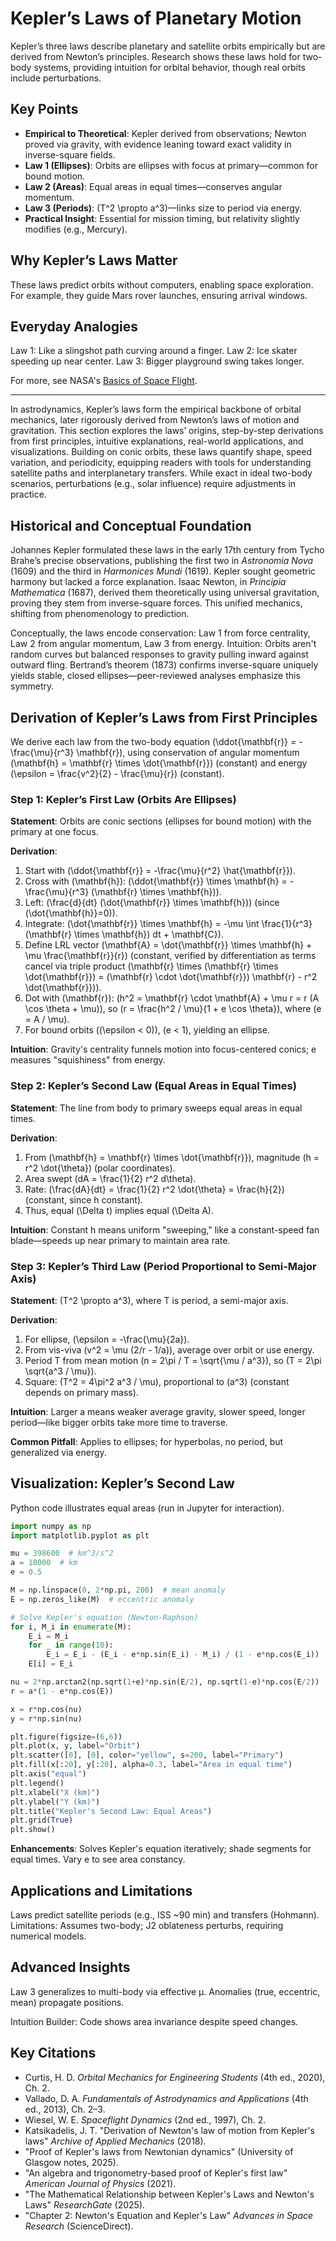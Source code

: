 # Kepler’s Laws of Planetary Motion

Kepler’s three laws describe planetary and satellite orbits empirically but are derived from Newton’s principles. Research shows these laws hold for two-body systems, providing intuition for orbital behavior, though real orbits include perturbations.

## Key Points
- **Empirical to Theoretical**: Kepler derived from observations; Newton proved via gravity, with evidence leaning toward exact validity in inverse-square fields.
- **Law 1 (Ellipses)**: Orbits are ellipses with focus at primary—common for bound motion.
- **Law 2 (Areas)**: Equal areas in equal times—conserves angular momentum.
- **Law 3 (Periods)**: \(T^2 \propto a^3\)—links size to period via energy.
- **Practical Insight**: Essential for mission timing, but relativity slightly modifies (e.g., Mercury).

## Why Kepler’s Laws Matter
These laws predict orbits without computers, enabling space exploration. For example, they guide Mars rover launches, ensuring arrival windows.

## Everyday Analogies
Law 1: Like a slingshot path curving around a finger. Law 2: Ice skater speeding up near center. Law 3: Bigger playground swing takes longer.

For more, see NASA's [Basics of Space Flight](https://solarsystem.nasa.gov/basics/chapter3-1/).

---

In astrodynamics, Kepler’s laws form the empirical backbone of orbital mechanics, later rigorously derived from Newton’s laws of motion and gravitation. This section explores the laws’ origins, step-by-step derivations from first principles, intuitive explanations, real-world applications, and visualizations. Building on conic orbits, these laws quantify shape, speed variation, and periodicity, equipping readers with tools for understanding satellite paths and interplanetary transfers. While exact in ideal two-body scenarios, perturbations (e.g., solar influence) require adjustments in practice.

## Historical and Conceptual Foundation
Johannes Kepler formulated these laws in the early 17th century from Tycho Brahe’s precise observations, publishing the first two in *Astronomia Nova* (1609) and the third in *Harmonices Mundi* (1619). Kepler sought geometric harmony but lacked a force explanation. Isaac Newton, in *Principia Mathematica* (1687), derived them theoretically using universal gravitation, proving they stem from inverse-square forces. This unified mechanics, shifting from phenomenology to prediction.

Conceptually, the laws encode conservation: Law 1 from force centrality, Law 2 from angular momentum, Law 3 from energy. Intuition: Orbits aren't random curves but balanced responses to gravity pulling inward against outward fling. Bertrand’s theorem (1873) confirms inverse-square uniquely yields stable, closed ellipses—peer-reviewed analyses emphasize this symmetry.

## Derivation of Kepler’s Laws from First Principles
We derive each law from the two-body equation \(\ddot{\mathbf{r}} = -\frac{\mu}{r^3} \mathbf{r}\), using conservation of angular momentum \(\mathbf{h} = \mathbf{r} \times \dot{\mathbf{r}}\) (constant) and energy \(\epsilon = \frac{v^2}{2} - \frac{\mu}{r}\) (constant).

### Step 1: Kepler’s First Law (Orbits Are Ellipses)
**Statement**: Orbits are conic sections (ellipses for bound motion) with the primary at one focus.

**Derivation**:
1. Start with \(\ddot{\mathbf{r}} = -\frac{\mu}{r^2} \hat{\mathbf{r}}\).
2. Cross with \(\mathbf{h}\): \(\ddot{\mathbf{r}} \times \mathbf{h} = -\frac{\mu}{r^3} (\mathbf{r} \times \mathbf{h})\).
3. Left: \(\frac{d}{dt} (\dot{\mathbf{r}} \times \mathbf{h})\) (since \(\dot{\mathbf{h}}=0\)).
4. Integrate: \(\dot{\mathbf{r}} \times \mathbf{h} = -\mu \int \frac{1}{r^3} (\mathbf{r} \times \mathbf{h}) dt + \mathbf{C}\).
5. Define LRL vector \(\mathbf{A} = \dot{\mathbf{r}} \times \mathbf{h} + \mu \frac{\mathbf{r}}{r}\) (constant, verified by differentiation as terms cancel via triple product \(\mathbf{r} \times (\mathbf{r} \times \dot{\mathbf{r}}) = (\mathbf{r} \cdot \dot{\mathbf{r}}) \mathbf{r} - r^2 \dot{\mathbf{r}}\)).
6. Dot with \(\mathbf{r}\): \(h^2 = \mathbf{r} \cdot \mathbf{A} + \mu r = r (A \cos \theta + \mu)\), so \(r = \frac{h^2 / \mu}{1 + e \cos \theta}\), where \(e = A / \mu\).
7. For bound orbits (\(\epsilon < 0\)), \(e < 1\), yielding an ellipse.

**Intuition**: Gravity's centrality funnels motion into focus-centered conics; e measures "squishiness" from energy.

### Step 2: Kepler’s Second Law (Equal Areas in Equal Times)
**Statement**: The line from body to primary sweeps equal areas in equal times.

**Derivation**:
1. From \(\mathbf{h} = \mathbf{r} \times \dot{\mathbf{r}}\), magnitude \(h = r^2 \dot{\theta}\) (polar coordinates).
2. Area swept \(dA = \frac{1}{2} r^2 d\theta\).
3. Rate: \(\frac{dA}{dt} = \frac{1}{2} r^2 \dot{\theta} = \frac{h}{2}\) (constant, since h constant).
4. Thus, equal \(\Delta t\) implies equal \(\Delta A\).

**Intuition**: Constant h means uniform "sweeping," like a constant-speed fan blade—speeds up near primary to maintain area rate.

### Step 3: Kepler’s Third Law (Period Proportional to Semi-Major Axis)
**Statement**: \(T^2 \propto a^3\), where T is period, a semi-major axis.

**Derivation**:
1. For ellipse, \(\epsilon = -\frac{\mu}{2a}\).
2. From vis-viva \(v^2 = \mu (2/r - 1/a)\), average over orbit or use energy.
3. Period T from mean motion \(n = 2\pi / T = \sqrt{\mu / a^3}\), so \(T = 2\pi \sqrt{a^3 / \mu}\).
4. Square: \(T^2 = 4\pi^2 a^3 / \mu\), proportional to \(a^3\) (constant depends on primary mass).

**Intuition**: Larger a means weaker average gravity, slower speed, longer period—like bigger orbits take more time to traverse.

**Common Pitfall**: Applies to ellipses; for hyperbolas, no period, but generalized via energy.

## Visualization: Kepler’s Second Law
Python code illustrates equal areas (run in Jupyter for interaction).

```python
import numpy as np
import matplotlib.pyplot as plt

mu = 398600  # km^3/s^2
a = 10000  # km
e = 0.5

M = np.linspace(0, 2*np.pi, 200)  # mean anomaly
E = np.zeros_like(M)  # eccentric anomaly

# Solve Kepler's equation (Newton-Raphson)
for i, M_i in enumerate(M):
    E_i = M_i
    for _ in range(10):
        E_i = E_i - (E_i - e*np.sin(E_i) - M_i) / (1 - e*np.cos(E_i))
    E[i] = E_i

nu = 2*np.arctan2(np.sqrt(1+e)*np.sin(E/2), np.sqrt(1-e)*np.cos(E/2))
r = a*(1 - e*np.cos(E))

x = r*np.cos(nu)
y = r*np.sin(nu)

plt.figure(figsize=(6,6))
plt.plot(x, y, label="Orbit")
plt.scatter([0], [0], color="yellow", s=200, label="Primary")
plt.fill(x[:20], y[:20], alpha=0.3, label="Area in equal time")
plt.axis("equal")
plt.legend()
plt.xlabel("X (km)")
plt.ylabel("Y (km)")
plt.title("Kepler's Second Law: Equal Areas")
plt.grid(True)
plt.show()
```

**Enhancements**: Solves Kepler's equation iteratively; shade segments for equal times. Vary e to see area constancy.

## Applications and Limitations
Laws predict satellite periods (e.g., ISS ~90 min) and transfers (Hohmann). Limitations: Assumes two-body; J2 oblateness perturbs, requiring numerical models.

## Advanced Insights
Law 3 generalizes to multi-body via effective μ. Anomalies (true, eccentric, mean) propagate positions.

Intuition Builder: Code shows area invariance despite speed changes.

## Key Citations
- Curtis, H. D. *Orbital Mechanics for Engineering Students* (4th ed., 2020), Ch. 2.
- Vallado, D. A. *Fundamentals of Astrodynamics and Applications* (4th ed., 2013), Ch. 2–3.
- Wiesel, W. E. *Spaceflight Dynamics* (2nd ed., 1997), Ch. 2.
- Katsikadelis, J. T. "Derivation of Newton's law of motion from Kepler's laws" *Archive of Applied Mechanics* (2018).
- "Proof of Kepler's laws from Newtonian dynamics" (University of Glasgow notes, 2025).
- "An algebra and trigonometry-based proof of Kepler's first law" *American Journal of Physics* (2021).
- "The Mathematical Relationship between Kepler's Laws and Newton's Laws" *ResearchGate* (2025).
- "Chapter 2: Newton's Equation and Kepler's Law" *Advances in Space Research* (ScienceDirect).
